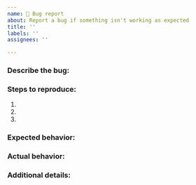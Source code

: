 ```yaml
---
name: 🐞 Bug report
about: Report a bug if something isn't working as expected
title: ''
labels: ''
assignees: ''

---
```


### Describe the bug:
<!-- A clear and concise description of what the bug is. Please be as descriptive as possible; issues lacking detail, or for any other reason than to report a bug, may be closed without action. If applicable, add screenshots to help explain your problem.-->

### Steps to reproduce:
<!-- Describe the steps to reproduce the behavior.-->
1. 
2. 
3. 

### Expected behavior:
<!-- A clear and concise description of what you expected to happen. -->

### Actual behavior:
<!-- A clear and concise description of what actually happens. -->

### Additional details:
<!--Any additional details you think might be helpful.-->
<!--Ticket numbers/links, plugin versions, system statuses etc.-->
